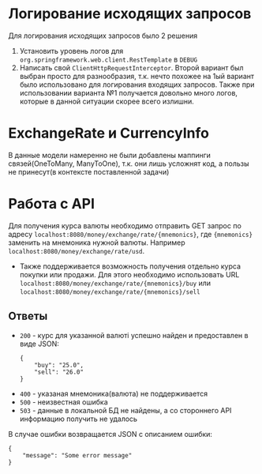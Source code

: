 # Логирование исходящих запросов
Для логирования исходящих запросов было 2 решения
1. Установить уровень логов для `org.springframework.web.client.RestTemplate` в `DEBUG`
2. Написать свой `ClientHttpRequestInterceptor`.
Второй вариант был выбран просто для разнообразия, т.к. нечто похожее на 1ый вариант было использовано для
логирования входящих запросов. Также при использовании варианта №1 получается довольно много логов, которые в
данной ситуации скорее всего излишни.
# ExchangeRate и CurrencyInfo
В данные модели намеренно не были добавлены маппинги связей(OneToMany, ManyToOne), т.к. они лишь усложнят код, а пользы
не принесут(в контексте поставленной задачи)
# Работа с  API
Для получения курса валюты необходимо отправить GET запрос по адресу `localhost:8080/money/exchange/rate/{mnemonics}`, где 
`{mnemonics}` заменить на мнемоника нужной валюты. Например `localhost:8080/money/exchange/rate/usd`. 
* Также поддерживается возможность получения отдельно курса покупки или продажи. Для этого необходимо использовать URL
`localhost:8080/money/exchange/rate/{mnemonics}/buy` или `localhost:8080/money/exchange/rate/{mnemonics}/sell`
## Ответы
* `200` - курс для указанной валюті успешно найден и предоставлен в виде JSON:
    ```
    {
        "buy": "25.0",
        "sell": "26.0"
    }
    ```
* `400` - указаная мнемоника(валюта) не поддерживается
* `500` - неизвестная ошибка
* `503` - данные в локальной БД не найдены, а со стороннего API информацию получить не удалось

В случае ошибки возвращается JSON с описанием ошибки:
```
{
    "message": "Some error message"
}
```

